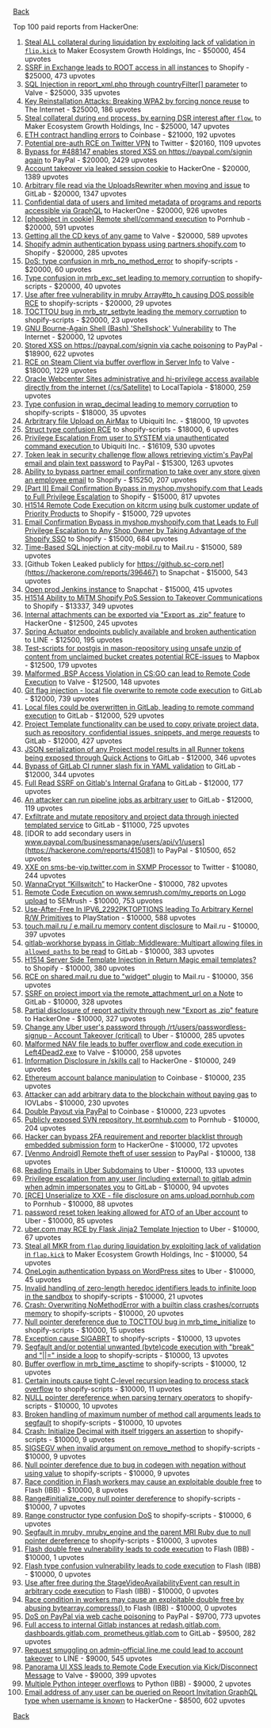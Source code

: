 [Back](../README.md)

Top 100 paid reports from HackerOne:

1. [Steal ALL collateral during liquidation by exploiting lack of validation in `flip.kick`](https://hackerone.com/reports/684092) to Maker Ecosystem Growth Holdings, Inc - $50000, 454 upvotes
2. [SSRF in Exchange leads to ROOT access in all instances](https://hackerone.com/reports/341876) to Shopify - $25000, 473 upvotes
3. [SQL Injection in report_xml.php through countryFilter[] parameter](https://hackerone.com/reports/383127) to Valve - $25000, 335 upvotes
4. [Key Reinstallation Attacks: Breaking WPA2 by forcing nonce reuse](https://hackerone.com/reports/286740) to The Internet - $25000, 186 upvotes
5. [Steal collateral during `end` process, by earning DSR interest after `flow`.](https://hackerone.com/reports/672664) to Maker Ecosystem Growth Holdings, Inc - $25000, 147 upvotes
6. [ETH contract handling errors](https://hackerone.com/reports/328526) to Coinbase - $21000, 192 upvotes
7. [Potential pre-auth RCE on Twitter VPN](https://hackerone.com/reports/591295) to Twitter - $20160, 1109 upvotes
8. [Bypass for #488147 enables stored XSS on https://paypal.com/signin again](https://hackerone.com/reports/510152) to PayPal - $20000, 2429 upvotes
9. [Account takeover via leaked session cookie](https://hackerone.com/reports/745324) to HackerOne - $20000, 1389 upvotes
10. [Arbitrary file read via the UploadsRewriter when moving and issue](https://hackerone.com/reports/827052) to GitLab - $20000, 1347 upvotes
11. [Confidential data of users and limited metadata of programs and reports accessible via GraphQL](https://hackerone.com/reports/489146) to HackerOne - $20000, 926 upvotes
12. [[phpobject in cookie] Remote shell/command execution](https://hackerone.com/reports/141956) to Pornhub - $20000, 591 upvotes
13. [Getting all the CD keys of any game](https://hackerone.com/reports/391217) to Valve - $20000, 589 upvotes
14. [Shopify admin authentication bypass using partners.shopify.com](https://hackerone.com/reports/270981) to Shopify - $20000, 285 upvotes
15. [DoS: type confusion in mrb_no_method_error](https://hackerone.com/reports/181871) to shopify-scripts - $20000, 60 upvotes
16. [Type confusion in mrb_exc_set leading to memory corruption](https://hackerone.com/reports/185041) to shopify-scripts - $20000, 40 upvotes
17. [Use after free vulnerability in mruby Array#to_h causing DOS possible RCE](https://hackerone.com/reports/181321) to shopify-scripts - $20000, 29 upvotes
18. [TOCTTOU bug in mrb_str_setbyte leading the memory corruption](https://hackerone.com/reports/181893) to shopify-scripts - $20000, 23 upvotes
19. [GNU Bourne-Again Shell (Bash) 'Shellshock' Vulnerability](https://hackerone.com/reports/29839) to The Internet - $20000, 12 upvotes
20. [Stored XSS on https://paypal.com/signin via cache poisoning](https://hackerone.com/reports/488147) to PayPal - $18900, 622 upvotes
21. [RCE on Steam Client via buffer overflow in Server Info](https://hackerone.com/reports/470520) to Valve - $18000, 1229 upvotes
22. [Oracle Webcenter Sites administrative and hi-privilege access available directly from the internet (/cs/Satellite)](https://hackerone.com/reports/170532) to LocalTapiola - $18000, 259 upvotes
23. [Type confusion in wrap_decimal leading to memory corruption](https://hackerone.com/reports/185051) to shopify-scripts - $18000, 35 upvotes
24. [Arbritrary file Upload on AirMax](https://hackerone.com/reports/73480) to Ubiquiti Inc. - $18000, 19 upvotes
25. [Struct type confusion RCE](https://hackerone.com/reports/181879) to shopify-scripts - $18000, 6 upvotes
26. [Privilege Escalation From user to SYSTEM via unauthenticated command execution ](https://hackerone.com/reports/544928) to Ubiquiti Inc. - $16109, 530 upvotes
27. [Token leak in security challenge flow allows retrieving victim's PayPal email and plain text password](https://hackerone.com/reports/739737) to PayPal - $15300, 1263 upvotes
28. [Ability to bypass partner email confirmation to take over any store given an employee email](https://hackerone.com/reports/300305) to Shopify - $15250, 207 upvotes
29. [[Part II] Email Confirmation Bypass in myshop.myshopify.com that Leads to Full Privilege Escalation](https://hackerone.com/reports/796808) to Shopify - $15000, 817 upvotes
30. [H1514 Remote Code Execution on kitcrm using bulk customer update of Priority Products](https://hackerone.com/reports/422944) to Shopify - $15000, 729 upvotes
31. [Email Confirmation Bypass in myshop.myshopify.com that Leads to Full Privilege Escalation to Any Shop Owner by Taking Advantage of the Shopify SSO](https://hackerone.com/reports/791775) to Shopify - $15000, 684 upvotes
32. [Time-Based SQL injection at city-mobil.ru](https://hackerone.com/reports/868436) to Mail.ru - $15000, 589 upvotes
33. [Github Token Leaked publicly for https://github.sc-corp.net](https://hackerone.com/reports/396467) to Snapchat - $15000, 543 upvotes
34. [Open prod Jenkins instance](https://hackerone.com/reports/231460) to Snapchat - $15000, 415 upvotes
35. [H1514 Ability to MiTM Shopify PoS Session to Takeover Communications](https://hackerone.com/reports/423467) to Shopify - $13337, 349 upvotes
36. [Internal attachments can be exported via "Export as .zip" feature](https://hackerone.com/reports/186230) to HackerOne - $12500, 245 upvotes
37. [Spring Actuator endpoints publicly available and broken authentication](https://hackerone.com/reports/838635) to LINE - $12500, 195 upvotes
38. [Test-scripts for postgis in mason-repository using unsafe unzip of content from unclaimed bucket creates potential RCE-issues](https://hackerone.com/reports/329689) to Mapbox - $12500, 179 upvotes
39. [Malformed .BSP Access Violation in CS:GO can lead to Remote Code Execution](https://hackerone.com/reports/351014) to Valve - $12500, 148 upvotes
40. [Git flag injection - local file overwrite to remote code execution](https://hackerone.com/reports/658013) to GitLab - $12000, 739 upvotes
41. [Local files could be overwritten in GitLab, leading to remote command execution](https://hackerone.com/reports/587854) to GitLab - $12000, 529 upvotes
42. [Project Template functionality can be used to copy private project data, such as repository, confidential issues, snippets, and merge requests](https://hackerone.com/reports/689314) to GitLab - $12000, 427 upvotes
43. [JSON serialization of any Project model results in all Runner tokens being exposed through Quick Actions](https://hackerone.com/reports/509924) to GitLab - $12000, 346 upvotes
44. [Bypass of GitLab CI runner slash fix in YAML validation](https://hackerone.com/reports/409395) to GitLab - $12000, 344 upvotes
45. [Full Read SSRF on Gitlab's Internal Grafana](https://hackerone.com/reports/878779) to GitLab - $12000, 177 upvotes
46. [An attacker can run pipeline jobs as arbitrary user](https://hackerone.com/reports/894569) to GitLab - $12000, 119 upvotes
47. [Exfiltrate and mutate repository and project data through injected templated service](https://hackerone.com/reports/446585) to GitLab - $11000, 725 upvotes
48. [IDOR to add secondary users in www.paypal.com/businessmanage/users/api/v1/users](https://hackerone.com/reports/415081) to PayPal - $10500, 652 upvotes
49. [XXE on sms-be-vip.twitter.com in SXMP Processor](https://hackerone.com/reports/248668) to Twitter - $10080, 244 upvotes
50. [WannaCrypt “Killswitch”](https://hackerone.com/reports/228648) to HackerOne - $10000, 782 upvotes
51. [Remote Code Execution on www.semrush.com/my_reports on Logo upload](https://hackerone.com/reports/403417) to SEMrush - $10000, 753 upvotes
52. [Use-After-Free In IPV6_2292PKTOPTIONS leading To Arbitrary Kernel R/W Primitives](https://hackerone.com/reports/826026) to PlayStation - $10000, 588 upvotes
53. [touch.mail.ru / e.mail.ru memory content disclosure](https://hackerone.com/reports/513236) to Mail.ru - $10000, 397 upvotes
54. [gitlab-workhorse bypass in Gitlab::Middleware::Multipart allowing files in `allowed_paths` to be read](https://hackerone.com/reports/850447) to GitLab - $10000, 383 upvotes
55. [H1514 Server Side Template Injection in Return Magic email templates?](https://hackerone.com/reports/423541) to Shopify - $10000, 380 upvotes
56. [RCE on shared.mail.ru due to "widget" plugin](https://hackerone.com/reports/518637) to Mail.ru - $10000, 356 upvotes
57. [SSRF on project import via the remote_attachment_url on a Note](https://hackerone.com/reports/826361) to GitLab - $10000, 328 upvotes
58. [Partial disclosure of report activity through new "Export as .zip" feature](https://hackerone.com/reports/182358) to HackerOne - $10000, 327 upvotes
59. [Change any Uber user's password through /rt/users/passwordless-signup - Account Takeover (critical)](https://hackerone.com/reports/143717) to Uber - $10000, 285 upvotes
60. [Malformed NAV file leads to buffer overflow and code execution in Left4Dead2.exe](https://hackerone.com/reports/542180) to Valve - $10000, 258 upvotes
61. [Information Disclosure in /skills call](https://hackerone.com/reports/188719) to HackerOne - $10000, 249 upvotes
62. [Ethereum account balance manipulation](https://hackerone.com/reports/300748) to Coinbase - $10000, 235 upvotes
63. [Attacker can add arbitrary data to the blockchain without paying gas](https://hackerone.com/reports/396954) to IOVLabs - $10000, 230 upvotes
64. [Double Payout via PayPal](https://hackerone.com/reports/307239) to Coinbase - $10000, 223 upvotes
65. [Publicly exposed SVN repository, ht.pornhub.com](https://hackerone.com/reports/72243) to Pornhub - $10000, 204 upvotes
66. [Hacker can bypass 2FA requirement and reporter blacklist through embedded submission form](https://hackerone.com/reports/418767) to HackerOne - $10000, 172 upvotes
67. [[Venmo Android] Remote theft of user session](https://hackerone.com/reports/401940) to PayPal - $10000, 138 upvotes
68. [Reading Emails in Uber Subdomains](https://hackerone.com/reports/156536) to Uber - $10000, 133 upvotes
69. [Privilege escalation from any user (including external) to gitlab admin when admin impersonates you](https://hackerone.com/reports/493324) to GitLab - $10000, 94 upvotes
70. [[RCE] Unserialize to XXE - file disclosure on ams.upload.pornhub.com](https://hackerone.com/reports/142562) to Pornhub - $10000, 88 upvotes
71. [password reset token leaking allowed for ATO of an Uber account](https://hackerone.com/reports/173551) to Uber - $10000, 85 upvotes
72. [uber.com may RCE by Flask Jinja2 Template Injection](https://hackerone.com/reports/125980) to Uber - $10000, 67 upvotes
73. [Steal all MKR from `flap` during liquidation by exploiting lack of validation in `flap.kick`](https://hackerone.com/reports/684152) to Maker Ecosystem Growth Holdings, Inc - $10000, 54 upvotes
74. [OneLogin authentication bypass on WordPress sites](https://hackerone.com/reports/136169) to Uber - $10000, 45 upvotes
75. [Invalid handling of zero-length heredoc identifiers leads to infinite loop in the sandbox](https://hackerone.com/reports/187305) to shopify-scripts - $10000, 21 upvotes
76. [Crash: Overwriting NoMethodError with a builtin class crashes/corrupts memory](https://hackerone.com/reports/186723) to shopify-scripts - $10000, 20 upvotes
77. [Null pointer dereference due to TOCTTOU bug in mrb_time_initialize](https://hackerone.com/reports/182274) to shopify-scripts - $10000, 15 upvotes
78. [Exception cause SIGABRT](https://hackerone.com/reports/180977) to shopify-scripts - $10000, 13 upvotes
79. [Segfault and/or potential unwanted (byte)code execution with "break" and "||=" inside a loop](https://hackerone.com/reports/183356) to shopify-scripts - $10000, 13 upvotes
80. [Buffer overflow in mrb_time_asctime](https://hackerone.com/reports/188326) to shopify-scripts - $10000, 12 upvotes
81. [Certain inputs cause tight C-level recursion leading to process stack overflow](https://hackerone.com/reports/189633) to shopify-scripts - $10000, 11 upvotes
82. [NULL pointer dereference when parsing ternary operators](https://hackerone.com/reports/181677) to shopify-scripts - $10000, 10 upvotes
83. [Broken handling of maximum number of method call arguments leads to segfault](https://hackerone.com/reports/182484) to shopify-scripts - $10000, 10 upvotes
84. [Crash: Initialize Decimal with itself triggers an assertion](https://hackerone.com/reports/185775) to shopify-scripts - $10000, 9 upvotes
85. [SIGSEGV when invalid argument on remove_method](https://hackerone.com/reports/181874) to shopify-scripts - $10000, 9 upvotes
86. [Null pointer derefence due to bug in codegen with negation without using value](https://hackerone.com/reports/187536) to shopify-scripts - $10000, 9 upvotes
87. [Race condition in Flash workers may cause an exploitabl​e double free](https://hackerone.com/reports/37240) to Flash (IBB) - $10000, 8 upvotes
88. [Range#initialize_copy null pointer dereference](https://hackerone.com/reports/181685) to shopify-scripts - $10000, 7 upvotes
89. [Range constructor type confusion DoS](https://hackerone.com/reports/181910) to shopify-scripts - $10000, 6 upvotes
90. [Segfault in mruby, mruby_engine and the parent MRI Ruby due to null pointer dereference](https://hackerone.com/reports/181828) to shopify-scripts - $10000, 3 upvotes
91. [Flash double free vulnerability leads to code execution](https://hackerone.com/reports/2170) to Flash (IBB) - $10000, 1 upvotes
92. [Flash type confusion vulnerability leads to code execution](https://hackerone.com/reports/2106) to Flash (IBB) - $10000, 0 upvotes
93. [Use after free during the StageVideoAvailabilityEvent can result in arbitrary code execution](https://hackerone.com/reports/47232) to Flash (IBB) - $10000, 0 upvotes
94. [Race condition in workers may cause an exploitable double free by abusing bytearray.compress()  ](https://hackerone.com/reports/47227) to Flash (IBB) - $10000, 0 upvotes
95. [DoS on PayPal via web cache poisoning](https://hackerone.com/reports/622122) to PayPal - $9700, 773 upvotes
96. [Full access to internal Gitlab instances at redash.gitlab.com, dashboards.gitlab.com, prometheus.gitlab.com](https://hackerone.com/reports/498964) to GitLab - $9500, 282 upvotes
97. [Request smuggling on admin-official.line.me could lead to account takeover](https://hackerone.com/reports/740037) to LINE - $9000, 545 upvotes
98. [Panorama UI XSS leads to Remote Code Execution via Kick/Disconnect Message](https://hackerone.com/reports/631956) to Valve - $9000, 399 upvotes
99. [Multiple Python integer overflows](https://hackerone.com/reports/55017) to Python (IBB) - $9000, 2 upvotes
100. [Email address of any user can be queried on Report Invitation GraphQL type when username is known](https://hackerone.com/reports/792927) to HackerOne - $8500, 602 upvotes


[Back](../README.md)